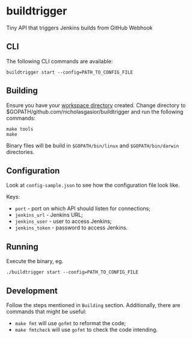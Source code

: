 # buildtrigger
Tiny API that triggers Jenkins builds from GitHub Webhook

## CLI
The following CLI commands are available:
```
buildtrigger start --config=PATH_TO_CONFIG_FILE
```

## Building
Ensure you have your
[workspace directory](https://golang.org/doc/code.html#Workspaces) created.
Change directory to $GOPATH/github.com/nicholasgasior/buildtrigger and run
the following commands:

```
make tools
make
```

Binary files will be build in `$GOPATH/bin/linux` and `$GOPATH/bin/darwin`
directories.

## Configuration
Look at `config-sample.json` to see how the configuration file look like.

Keys:
* `port` - port on which API should listen for connections;
* `jenkins_url` - Jenkins URL;
* `jenkins_user` - user to access Jenkins;
* `jenkins_token` - password to access Jenkins.

## Running
Execute the binary, eg.

```
./buildtrigger start --config=PATH_TO_CONFIG_FILE
```

## Development
Follow the steps mentioned in `Building` section. Additionally, there are
commands that might be useful:

* `make fmt` will use `gofmt` to reformat the code;
* `make fmtcheck` will use `gofmt` to check the code intending.
